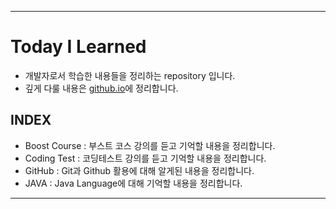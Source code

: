 ___
# Today I Learned
- 개발자로서 학습한 내용들을 정리하는 repository 입니다.
- 깊게 다룰 내용은 [github.io](cse0518.github.io)에 정리합니다.

## INDEX
- Boost Course : 부스트 코스 강의를 듣고 기억할 내용을 정리합니다.
- Coding Test : 코딩테스트 강의를 듣고 기억할 내용을 정리합니다.
- GitHub : Git과 Github 활용에 대해 알게된 내용을 정리합니다.
- JAVA : Java Language에 대해 기억할 내용을 정리합니다.
___
